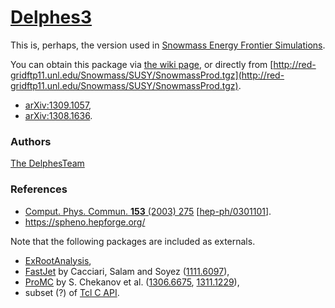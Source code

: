 [Delphes3](https://cp3.irmp.ucl.ac.be/projects/delphes) 
=========

This is, perhaps, the version used in [Snowmass Energy Frontier Simulations](http://www.snowmass2013.org/tiki-index.php?page=Energy_Frontier_FastSimulation).

You can obtain this package via [the wiki page](http://www.snowmass2013.org/tiki-index.php?page=Energy_Frontier_FastSimulation), or directly from [http://red-gridftp11.unl.edu/Snowmass/SUSY/SnowmassProd.tgz](http://red-gridftp11.unl.edu/Snowmass/SUSY/SnowmassProd.tgz).

 * [arXiv:1309.1057](http://arxiv.org/abs/1309.1057),
 * [arXiv:1308.1636](http://arxiv.org/abs/1308.1636).

### Authors

   [The DelphesTeam](https://cp3.irmp.ucl.ac.be/projects/delphes/wiki/TheTeam)
   

### References

 * [Comput. Phys. Commun. **153** (2003) 275](http://dx.doi.org/10.1016/S0010-4655(03)00222-4) [[hep-ph/0301101](http://arxiv.org/abs/hep-ph/0301101)].
 * https://spheno.hepforge.org/

Note that the following packages are included as externals.

  * [ExRootAnalysis](https://cp3.irmp.ucl.ac.be/projects/ExRootAnalysis),
  * [FastJet](http://fastjet.fr/) by Cacciari, Salam and Soyez ([1111.6097](http://arxiv.org/abs/1111.6097)),
  * [ProMC](http://atlaswww.hep.anl.gov/asc/promc/) by S. Chekanov et al. ([1306.6675](http://arxiv.org/abs/1306.6675), [1311.1229](http://arxiv.org/abs/1311.1229)),
  * subset (?) of [Tcl C API](http://wiki.tcl.tk/14054).
